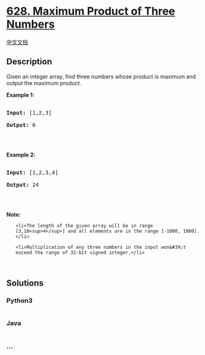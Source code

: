 # [628. Maximum Product of Three Numbers](https://leetcode.com/problems/maximum-product-of-three-numbers)

[中文文档](/solution/0600-0699/0628.Maximum%20Product%20of%20Three%20Numbers/README.md)

## Description

<p>Given an integer array, find three numbers whose product is maximum and output the maximum product.</p>

<p><b>Example 1:</b></p>

<pre>

<b>Input:</b> [1,2,3]

<b>Output:</b> 6

</pre>

<p>&nbsp;</p>

<p><b>Example 2:</b></p>

<pre>

<b>Input:</b> [1,2,3,4]

<b>Output:</b> 24

</pre>

<p>&nbsp;</p>

<p><b>Note:</b></p>

<ol>

    <li>The length of the given array will be in range [3,10<sup>4</sup>] and all elements are in the range [-1000, 1000].</li>

    <li>Multiplication of any three numbers in the input won&#39;t exceed the range of 32-bit signed integer.</li>

</ol>

<p>&nbsp;</p>

## Solutions

<!-- tabs:start -->

### **Python3**

```python

```

### **Java**

```java

```

### **...**

```

```

<!-- tabs:end -->
